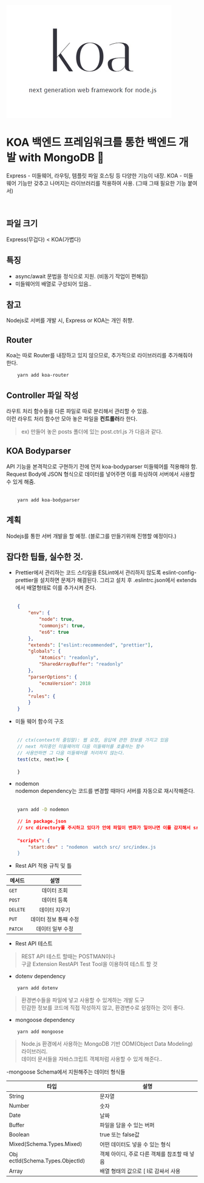 ![KOA](imgs/koa.jpg)

# KOA 백엔드 프레임워크를 통한 백엔드 개발 with MongoDB :rocket:

Express - 미들웨어, 라우팅, 템플릿 파일 호스팅 등 다양한 기능이 내장. 
KOA - 미들웨어 기능만 갖추고 나머지는 라이브러리를 적용하여 사용. (그때 그때 필요한 기능 붙여서)


&nbsp;

## 파일 크기

Express(무겁다) < KOA(가볍다)

## **특징**

- async/await 문법을 정식으로 지원. (비동기 작업이 편해짐)
- 미들웨어의 배열로 구성되어 있음..

## 참고

Nodejs로 서버를 개발 시, Express or KOA는 개인 취향.  

## Router 

Koa는 따로 Router를 내장하고 있지 않으므로, 추가적으로 라이브러리를 추가해줘야 한다. 

```shell
    yarn add koa-router
```
## Controller 파일 작성

라우트 처리 함수들을 다른 파일로 따로 분리해서 관리할 수 있음.  
이런 라우트 처리 함수만 모아 놓은 파일을 **컨트롤러**라 한다.

> ex) 만들어 놓은 posts 폴더에 있는 post.ctrl.js 가 다음과 같다.


## KOA Bodyparser

API 기능을 본격적으로 구현하기 전에 먼저 koa-bodyparser 미들웨어를 적용해야 함.  
Request Body에 JSON 형식으로 데이터를 넣어주면 이를 파싱하여 서버에서 사용할 수 있게 해줌.

```shell

    yarn add koa-bodyparser

```


## 계획 

Nodejs를 통한 서버 개발을 할 예정. (블로그를 만들기위해 진행할 예정이다.)


## 잡다한 팁들, 실수한 것. 

- Prettier에서 관리하는 코드 스타일을 ESLint에서 관리하지 않도록 eslint-config-prettier을 설치하면 문제가 해결된다. 그리고 설치 후 .eslintrc.json에서 extends에서 배열형태로 이를 추가시켜 준다. 

```json

    {
        "env": {
            "node": true,
            "commonjs": true,
            "es6": true
        },
        "extends": ["eslint:recommended", "prettier"],
        "globals": {
            "Atomics": "readonly",
            "SharedArrayBuffer": "readonly"
        },
        "parserOptions": {
            "ecmaVersion": 2018
        },
        "rules": {
        }
    }
```

- 미들 웨어 함수의 구조 

```javascript

    // ctx(context의 줄임말): 웹 요청, 응답에 관한 정보를 가지고 있음
    // next 처리중인 미들웨어의 다음 미들웨어를 호출하는 함수
    // 사용안하면 그 다음 미들웨어를 처리하지 않는다. 
    test(ctx, next)=> {

    }


```

- nodemon  
nodemon dependency는 코드를 변경할 때마다 서버를 자동으로 재시작해준다.

```bash

    yarn add -D nodemon

```

```json
    // in package.json
    // src directory를 주시하고 있다가 안에 파일이 변화가 일어나면 이를 감지해서 src/index.js 파일을 재시작 함.
    
    "scripts": {
        "start:dev" : "nodemon  watch src/ src/index.js
    }


```

- Rest API 적용 규칙 및 틀 

| 메서드      |      설명      |
| -------- | :----------: |
| `GET`    |    데이터 조회    |
| `POST`   |    데이터 등록    |
| `DELETE` |   데이터 지우기    |
| `PUT`    | 데이터 정보 통째 수정 |
| `PATCH`  |  데이터 일부 수정   |


- Rest API 테스트 
>  
> REST API 테스트 할때는 POSTMAN이나  
> 구글  Extension RestAPI Test Tool을 이용하여 테스트 할 것 

- dotenv dependency

```shell
    yarn add dotenv
```

> 환경변수들을 파일에 넣고 사용할 수 있게하는 개발 도구  
> 민감한 정보를 코드에 직접 작성하지 않고, 환경변수로 설정하는 것이 좋다.  

- mongoose dependency

```shell
    yarn add mongoose
```

> Node.js 환경에서 사용하는 MongoDB 기반 ODM(Object Data Modeling) 라이브러리.  
> 데이터 문서들을 자바스크립트 객체처럼 사용할 수 있게 해준다..

-mongoose Schema에서 지원해주는 데이터 형식들 

 | 타입                               | 설명                         |
 | -------------------------------- | -------------------------- |
 | String                           | 문자열                        |
 | Number                           | 숫자                         |
 | Date                             | 날짜                         |
 | Buffer                           | 파일을 담을 수 있는 버퍼             |
 | Boolean                          | true 또는 false값             |
 | Mixed(Schema.Types.Mixed)        | 어떤 데이터도 넣을 수 있는 형식         |
 | Obj ectld(Schema.Types.Objectld) | 객체 아이디, 주로 다른 객체를 참조할 때 넣음 |
 | Array                            | 배열 형태의 값으로 [ I로 감싸서 사용     |
